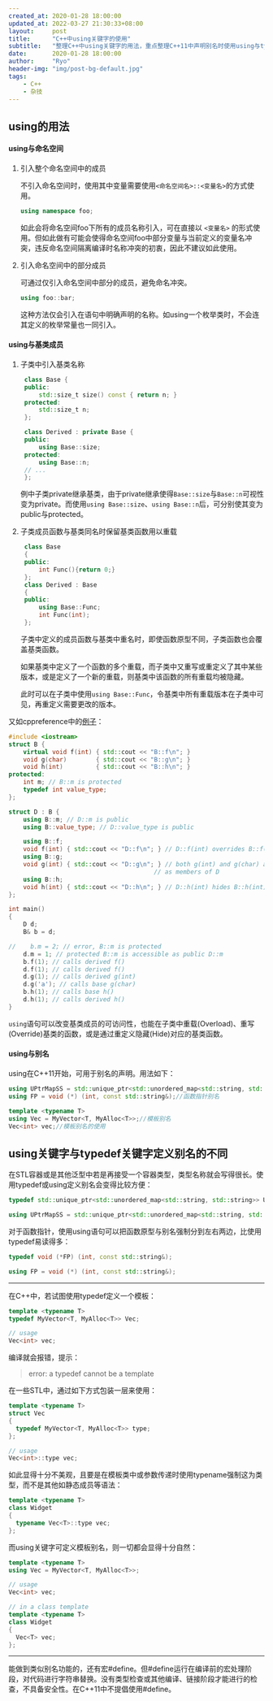 ```yaml
---
created_at: 2020-01-28 18:00:00
updated_at: 2022-03-27 21:30:33+08:00
layout:     post
title:      "C++中using关键字的使用"
subtitle:   "整理C++中using关键字的用法，重点整理C++11中声明别名时使用using与typedef的不同。"
date:       2020-01-28 18:00:00
author:     "Ryo"
header-img: "img/post-bg-default.jpg"
tags:
    - C++
    - 杂技
---
```


## using的用法
#### using与命名空间

1. 引入整个命名空间中的成员
   
   不引入命名空间时，使用其中变量需要使用`<命名空间名>::<变量名>`的方式使用。
   ```C++
   using namespace foo;
   ```
   如此会将命名空间foo下所有的成员名称引入，可在直接以 `<变量名>` 的形式使用。但如此做有可能会使得命名空间foo中部分变量与当前定义的变量名冲突，违反命名空间隔离编译时名称冲突的初衷，因此不建议如此使用。

2. 引入命名空间中的部分成员
   
   可通过仅引入命名空间中部分的成员，避免命名冲突。
   ```C++
   using foo::bar;
   ```
   这种方法仅会引入在语句中明确声明的名称。如using一个枚举类时，不会连其定义的枚举常量也一同引入。

#### using与基类成员

1. 子类中引入基类名称
   
   ```C++
    class Base {
    public:
        std::size_t size() const { return n; }
    protected:
        std::size_t n;
    };

    class Derived : private Base {
    public:
        using Base::size;
    protected:
        using Base::n;
    // ...
    };
    ```
    例中子类private继承基类，由于private继承使得`Base::size`与`Base::n`可视性变为private。而使用`using Base::size`、`using Base::n`后，可分别使其变为public与protected。

2. 子类成员函数与基类同名时保留基类函数用以重载
   
   ```C++
    class Base
    {
    public:
        int Func(){return 0;}
    };
    class Derived : Base
    {
    public:
        using Base::Func;
        int Func(int);
    };
    ```
    子类中定义的成员函数与基类中重名时，即使函数原型不同，子类函数也会覆盖基类函数。
    
    如果基类中定义了一个函数的多个重载，而子类中又重写或重定义了其中某些版本，或是定义了一个新的重载，则基类中该函数的所有重载均被隐藏。

    此时可以在子类中使用`using Base::Func`，令基类中所有重载版本在子类中可见，再重定义需要更改的版本。

又如cppreference中的[例子](https://en.cppreference.com/w/cpp/language/using_declaration#In_class_definition)：
```C++
#include <iostream>
struct B {
    virtual void f(int) { std::cout << "B::f\n"; }
    void g(char)        { std::cout << "B::g\n"; }
    void h(int)         { std::cout << "B::h\n"; }
protected:
    int m; // B::m is protected
    typedef int value_type;
};

struct D : B {
    using B::m; // D::m is public
    using B::value_type; // D::value_type is public

    using B::f;
    void f(int) { std::cout << "D::f\n"; } // D::f(int) overrides B::f(int)
    using B::g;
    void g(int) { std::cout << "D::g\n"; } // both g(int) and g(char) are visible
                                        // as members of D
    using B::h;
    void h(int) { std::cout << "D::h\n"; } // D::h(int) hides B::h(int)
};

int main()
{
    D d;
    B& b = d;

//    b.m = 2; // error, B::m is protected
    d.m = 1; // protected B::m is accessible as public D::m
    b.f(1); // calls derived f()
    d.f(1); // calls derived f()
    d.g(1); // calls derived g(int)
    d.g('a'); // calls base g(char)
    b.h(1); // calls base h()
    d.h(1); // calls derived h()
}
```
`using`语句可以改变基类成员的可访问性，也能在子类中重载(Overload)、重写(Override)基类的函数，或是通过重定义隐藏(Hide)对应的基类函数。


#### using与别名

using在C++11开始，可用于别名的声明。用法如下：
```C++
using UPtrMapSS = std::unique_ptr<std::unordered_map<std::string, std::string>>;//普通别名
using FP = void (*) (int, const std::string&);//函数指针别名

template <typename T>
using Vec = MyVector<T, MyAlloc<T>>;//模板别名
Vec<int> vec;//模板别名的使用
```

## using关键字与typedef关键字定义别名的不同

在STL容器或是其他泛型中若是再接受一个容器类型，类型名称就会写得很长。使用typedef或using定义别名会变得比较方便：
```C++
typedef std::unique_ptr<std::unordered_map<std::string, std::string>> UPtrMapSS;

using UPtrMapSS = std::unique_ptr<std::unordered_map<std::string, std::string>>;
```

对于函数指针，使用using语句可以把函数原型与别名强制分到左右两边，比使用typedef易读得多：
```C++
typedef void (*FP) (int, const std::string&);

using FP = void (*) (int, const std::string&);
```

---

在C++中，若试图使用typedef定义一个模板：
```C++
template <typename T>
typedef MyVector<T, MyAlloc<T>> Vec;

// usage
Vec<int> vec;
```
编译就会报错，提示：
> error: a typedef cannot be a template

在一些STL中，通过如下方式包装一层来使用：
```C++
template <typename T>
struct Vec
{
  typedef MyVector<T, MyAlloc<T>> type;
};

// usage
Vec<int>::type vec;
```

如此显得十分不美观，且要是在模板类中或参数传递时使用typename强制这为类型，而不是其他如静态成员等语法：
```C++
template <typename T>
class Widget
{
  typename Vec<T>::type vec;
};
```

而using关键字可定义模板别名，则一切都会显得十分自然：
```C++
template <typename T>
using Vec = MyVector<T, MyAlloc<T>>;

// usage
Vec<int> vec;

// in a class template
template <typename T>
class Widget
{
  Vec<T> vec;
};
```

---

能做到类似别名功能的，还有宏#define。但#define运行在编译前的宏处理阶段，对代码进行字符串替换。没有类型检查或其他编译、链接阶段才能进行的检查，不具备安全性。在C++11中不提倡使用#define。



   
   